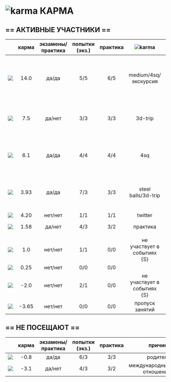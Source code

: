  ![karma](https://github.com/soda-io/Hacks-and-Tips/blob/master/img/Karma/Karma_V3.png?raw=10) КАРМА
===


  
## == АКТИВНЫЕ УЧАСТНИКИ ==
  
|                                                                                                    |     карма     | экзамены/практика |  попытки (экз.) | практика |     ![karma](https://github.com/soda-io/Hacks-and-Tips/blob/master/img/Karma/Karma_V3.png?raw=10)    |   бейджи    |
|----------------------------------------------------------------------------------------------------|:-------------:|:-----------------:|:---------------:|:--------:|:--------:|--------------:|
| [![](https://avatars1.githubusercontent.com/u/4226210?s=40)](https://github.com/SherozKarimov)     |   14.0       |        да/да      |       5/5       |   6/5    |  medium/4sq/экскурсия   |![photo](https://github.com/soda-io/Hacks-and-Tips/blob/master/img/bages/exams.png?raw=10) ![photo](https://github.com/soda-io/Hacks-and-Tips/blob/master/img/bages/praktika.png?raw=10) ![photo](https://github.com/soda-io/Hacks-and-Tips/blob/master/img/bages/Foursquare.png?raw=10) :octocat: ![photo](https://github.com/soda-io/Hacks-and-Tips/blob/master/img/bages/Medium.png?raw=10) ![photo](https://github.com/soda-io/Hacks-and-Tips/blob/master/img/bages/Terminal.png?raw=10) ![photo](https://github.com/soda-io/Hacks-and-Tips/blob/master/img/bages/Twitter.png?raw=10)    |
| [![](https://avatars0.githubusercontent.com/u/3833771?s=40)](https://github.com/PavelShalaginov)   |   7.5    |        да/нет     |       3/3       |   3/3    |  3d-trip       |![photo](https://github.com/soda-io/Hacks-and-Tips/blob/master/img/bages/exams.png?raw=10) ![photo](https://github.com/soda-io/Hacks-and-Tips/blob/master/img/bages/praktika.png?raw=10)  ![photo](https://github.com/soda-io/Hacks-and-Tips/blob/master/img/bages/Github.png?raw=10)  ![photo](https://github.com/soda-io/Hacks-and-Tips/blob/master/img/bages/Terminal.png?raw=10) ![photo](https://github.com/soda-io/Hacks-and-Tips/blob/master/img/bages/Twitter.png?raw=10)     |
| [![](https://avatars2.githubusercontent.com/u/3838734?s=40)](https://github.com/MaximLoguncov)     |   6.1    |        да/да      |       4/4       |   4/4    | 4sq       |![photo](https://github.com/soda-io/Hacks-and-Tips/blob/master/img/bages/exams.png?raw=10) ![photo](https://github.com/soda-io/Hacks-and-Tips/blob/master/img/bages/praktika.png?raw=10)  ![photo](https://github.com/soda-io/Hacks-and-Tips/blob/master/img/bages/Foursquare.png?raw=10) ![photo](https://github.com/soda-io/Hacks-and-Tips/blob/master/img/bages/Github.png?raw=10)  ![photo](https://github.com/soda-io/Hacks-and-Tips/blob/master/img/bages/Terminal.png?raw=10) ![photo](https://github.com/soda-io/Hacks-and-Tips/blob/master/img/bages/Twitter.png?raw=10)      |
| [![](https://avatars2.githubusercontent.com/u/5991448?s=40)](https://github.com/DmitryShiukaev)    |   3.93        |        да/да      |       7/3       |   3/3    | steel balls/3d-trip |![photo](https://github.com/soda-io/Hacks-and-Tips/blob/master/img/bages/exams.png?raw=10) ![photo](https://github.com/soda-io/Hacks-and-Tips/blob/master/img/bages/praktika.png?raw=10)  ![photo](https://github.com/soda-io/Hacks-and-Tips/blob/master/img/bages/Github.png?raw=10)  ![photo](https://github.com/soda-io/Hacks-and-Tips/blob/master/img/bages/Terminal.png?raw=10) ![photo](https://github.com/soda-io/Hacks-and-Tips/blob/master/img/bages/Twitter.png?raw=10)      |
                   |                 |          |               |       |
| [![](https://avatars2.githubusercontent.com/u/6639503?s=40)](https://github.com/leonidprokopovich) |   4.20   |        нет/нет    |       1/1       |   1/1    |  twitter | ![photo](https://github.com/soda-io/Hacks-and-Tips/blob/master/img/bages/Twitter.png?raw=10)       |
| [![](https://avatars1.githubusercontent.com/u/6498865?s=40)](https://github.com/MishaRubnicov)     |   1.58   |        да/нет     |       4/3       |   3/2    |  практика     | ![photo](https://github.com/soda-io/Hacks-and-Tips/blob/master/img/bages/Twitter.png?raw=10) ![photo](https://github.com/soda-io/Hacks-and-Tips/blob/master/img/bages/Github.png?raw=10)      |
|                                                                                                    |               |                   |                 |          |               |       |
| [![](https://avatars0.githubusercontent.com/u/6568321?s=40)](https://github.com/TanyaPetrova)      |  1.0   |        нет/нет    |       1/1       |   0/0    |  не участвует в событиях {S} |       |
| [![](https://avatars0.githubusercontent.com/u/6037393?s=40)](https://github.com/VictorPetukhov)    |   0.25 |        нет/нет    |       0/0       |   0/0    |  |       |
| [![](https://avatars2.githubusercontent.com/u/6450286?s=40)](https://github.com/NikitaGolub)       |  -2.0   |        нет/нет    |       2/1       |   0/0    |  не участвует в событиях {S} |       |
| [![](https://avatars0.githubusercontent.com/u/6639543?s=40)](https://github.com/EgorDergaew)       |  -3.65 |        нет/нет    |       0/0       |   0/0    | пропуск занятий |       |
  
  
  
  
## == НЕ ПОСЕЩАЮТ ==
  
|                                                                                                    |     карма     | экзамены/практика |  попытки (экз.) | практика | причина    |
|----------------------------------------------------------------------------------------------------|:-------------:|:-----------------:|:---------------:|:--------:|--------------:|
| [![](https://avatars3.githubusercontent.com/u/4639509?s=40)](https://github.com/ArtemKvadzba)      |  -0.8        |        да/да      |       6/3       |   3/3    |   родители    |
| [![](https://avatars1.githubusercontent.com/u/6061182?s=40)](https://github.com/GeorgeOvchinnikov) |  -3.1        |        да/нет     |       4/3       |   3/2    |    международные отношения     |
